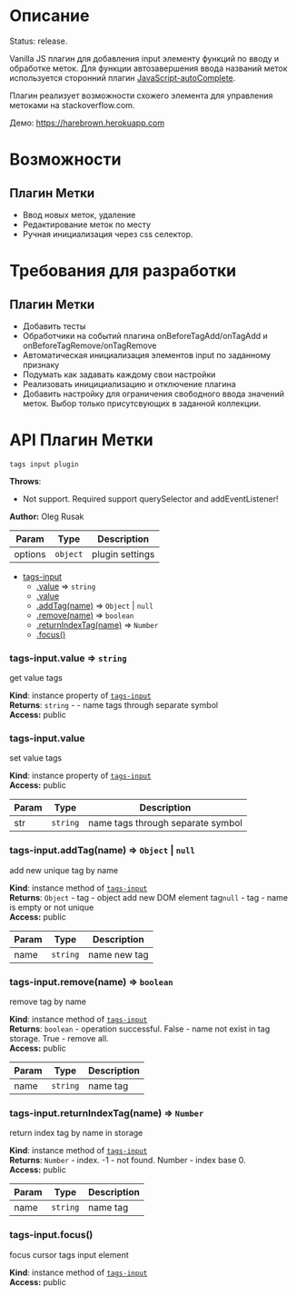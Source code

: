 # Описание
Status: release.

Vanilla JS плагин для добавления input элементу функций по вводу и обработке меток.
Для функции автозавершения ввода названий меток используется сторонний
плагин [JavaScript-autoComplete](https://github.com/Pixabay/JavaScript-autoComplete).

Плагин реализует возможности схожего элемента для управления метоками на stackoverflow.com.

Демо: https://harebrown.herokuapp.com

# Возможности
## Плагин Метки
* Ввод новых меток, удаление
* Редактирование меток по месту
* Ручная инициализация через css селектор.

# Требования для разработки
## Плагин Метки
* Добавить тесты
* Обработчики на событий плагина onBeforeTagAdd/onTagAdd и onBeforeTagRemove/onTagRemove
* Автоматическая инициализация элементов input по заданному признаку
* Подумать как задавать каждому свои настройки
* Реализовать иницициализацию и отключение плагина
* Добавить настройку для ограничения свободного ввода значений меток. Выбор только присутсвующих в заданной коллекции.

# API Плагин Метки
    tags input plugin

**Throws**:

- Not support. Required support querySelector and addEventListener!

**Author:** Oleg Rusak  

| Param | Type | Description |
| --- | --- | --- |
| options | <code>object</code> | plugin settings |


* [tags-input](#module_tags-input)
    * [.value](#module_tags-input+value) ⇒ <code>string</code>
    * [.value](#module_tags-input+value)
    * [.addTag(name)](#module_tags-input+addTag) ⇒ <code>Object</code> &#124; <code>null</code>
    * [.remove(name)](#module_tags-input+remove) ⇒ <code>boolean</code>
    * [.returnIndexTag(name)](#module_tags-input+returnIndexTag) ⇒ <code>Number</code>
    * [.focus()](#module_tags-input+focus)

<a name="module_tags-input+value"></a>
### tags-input.value ⇒ <code>string</code>
get value tags

**Kind**: instance property of <code>[tags-input](#module_tags-input)</code>  
**Returns**: <code>string</code> - - name tags through separate symbol  
**Access:** public  
<a name="module_tags-input+value"></a>
### tags-input.value
set value tags

**Kind**: instance property of <code>[tags-input](#module_tags-input)</code>  
**Access:** public  

| Param | Type | Description |
| --- | --- | --- |
| str | <code>string</code> | name tags through separate symbol |

<a name="module_tags-input+addTag"></a>
### tags-input.addTag(name) ⇒ <code>Object</code> &#124; <code>null</code>
add new unique tag by name

**Kind**: instance method of <code>[tags-input](#module_tags-input)</code>  
**Returns**: <code>Object</code> - tag - object add new DOM element tag<code>null</code> - tag - name is empty or not unique  
**Access:** public  

| Param | Type | Description |
| --- | --- | --- |
| name | <code>string</code> | name new tag |

<a name="module_tags-input+remove"></a>
### tags-input.remove(name) ⇒ <code>boolean</code>
remove tag by name

**Kind**: instance method of <code>[tags-input](#module_tags-input)</code>  
**Returns**: <code>boolean</code> - operation successful. False - name not exist in tag storage. True - remove all.  
**Access:** public  

| Param | Type | Description |
| --- | --- | --- |
| name | <code>string</code> | name tag |

<a name="module_tags-input+returnIndexTag"></a>
### tags-input.returnIndexTag(name) ⇒ <code>Number</code>
return index tag by name in storage

**Kind**: instance method of <code>[tags-input](#module_tags-input)</code>  
**Returns**: <code>Number</code> - index. -1 - not found. Number - index base 0.  
**Access:** public  

| Param | Type | Description |
| --- | --- | --- |
| name | <code>string</code> | name tag |

<a name="module_tags-input+focus"></a>
### tags-input.focus()
focus cursor tags input element

**Kind**: instance method of <code>[tags-input](#module_tags-input)</code>  
**Access:** public  
